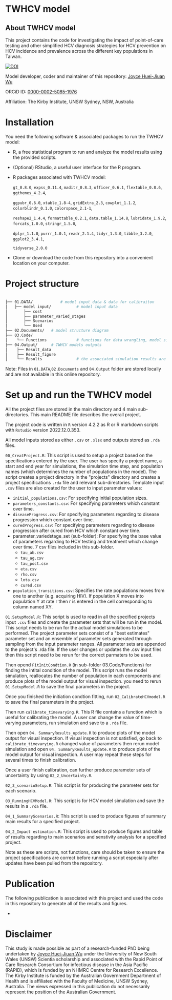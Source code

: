 # TWHCV model 
## About TWHCV model
This project contains the code for investigating the impact of point-of-care testing and other simplified HCV diagnosis strategies for HCV prevention on HCV incidence and prevalence across the different key populations in Taiwan. 

[![DOI](https://zenodo.org/badge/612906740.svg)](https://zenodo.org/badge/latestdoi/612906740)

Model developer, coder and maintainer of this repository: [Joyce Huei-Jiuan Wu](https://github.com/ninowwss)

ORCiD ID: [0000-0002-5085-1976](https://orcid.org/my-orcid?orcid=0000-0002-5085-1976)


Affiliation: The Kirby Institute, UNSW Sydney, NSW, Australia


# Installation
You need the following software & associated packages to run the TWHCV model:

* R, a free statistical program to run and analyze the model results using the provided scripts.
* (Optional) RStudio, a useful user interface for the R program.
* R packages associated with TWHCV model: 

    `gt_0.8.0`, `expss_0.11.4`, `maditr_0.8.3`, `officer_0.6.1`, `flextable_0.8.6`, `ggthemes_4.2.4`,
 
    `ggpubr_0.6.0`, `xtable_1.8-4`, `gridExtra_2.3`, `cowplot_1.1.2`, `colorblindr_0.1.0`, `colorspace_2.1-1`, 
 
    `reshape2_1.4.4`, `formattable_0.2.1`, `data.table_1.14.8`, `lubridate_1.9.2`, `forcats_1.0.0`, `stringr_1.5.0`,    
 
    `dplyr_1.1.0`, `purrr_1.0.1`, `readr_2.1.4`, `tidyr_1.3.0`, `tibble_3.2.0`, `ggplot2_3.4.1`,  
 
    `tidyverse_2.0.0`  
    
* Clone or download the code from this repository into a convenient location on your computer. 

# Project structure 
```bash

├── 01.DATA/            # model input data & data for calibraiton  
│   ├── model input/           # model input data
│       ├── cost
│       ├── parameter_varied_stages
│       ├── Scenarios           
│       └── Used 
├── 02.Documents/	# model structure diagram 
├── 03.Code/
│    └── Functions             # functions for data wrangling, model simulation and results generation(plots) 
├── 04.Output/		# TWHCV models outputs
│    ├── Result_data   
│    ├── Result_figure
│    └── Results               # the associated simulation results are stored as .rda files in this subfolder


```
Note: Files in `01.DATA`,`02.Documents` and `04.Output` folder are stored locally and are not available in this online repository.

# Set up and run the TWHCV model
All the project files are stored in the main directory and 4 main sub-directories. This main README file describes the overall project. 

The project code is written in `R` version 4.2.2 as R or R markdown scripts with `Rstudio` version 2022.12.0.353. 


All model inputs stored as either `.csv` or `.xlsx` and outputs stored as `.rda` files.



`00_CreatProject.R`: This script is used to setup a project based on the specifications entered by the user. 
The user has specify a project name, a start and end year for simulations, the simulation time step, and population names (which determines the number of populations in the model). 
The script creates a project directory in the "projects" directory and creates a project specifications `.rda` file and relevant sub-directories. 
Template input `.csv` files are also created for the user to input parameter values:
 * `initial_populations.csv`: For specifying initial population sizes.
 * `parameters_constants.csv`: For specifying parameters which constant over time.
 * `diseaseProgress.csv`: For specifying parameters regarding to disease progression which constant over time.
 * `curedProgress.csv`: For specifying parameters regarding to disease progression after cured from HCV which constant over time.
 * parameter_variedstage_set (sub-folder): For specifying the base value of parameters regarding to HCV testing and treatment which change over time.
    7 csv files included in this sub-folder. 
      *    `tau_ab.csv`
      *    `tau_ag.csv`
      *    `tau_poct.csv`
      *    `eta.csv`
      *    `rho.csv`
      *    `lota.csv`
      *    `cured.csv`
 * `population_transitions.csv`: Specifies the rate populations moves from one to another (e.g. acquiring HIV). 
    If population X moves into population Y at rate r then r is entered in the cell corresponding to column named XY.


`01.SetupModel.R`: This script is used to read in all the specified projects input `.csv` files and create the parameter sets that will be run in the model. 
  This script needs to be run for the actual model simulations to be performed. 
  The project parameter sets consist of a "best estimates" parameter set and an ensemble of parameter sets generated through sampling from the input parameter ranges. 
  All parameter sets are appended to the project's .rda file. 
  If the user changes or updates the .csv input files then this script need to be rerun for the correct parmaters to be used.
  
Then opend `FitInitCondtion.R` (in sub-folder 03.Code/Functions) for finding the intital condition of the model. 
  This script runs the model simulation, reallocates the number of population in each components and produce plots of the model output for visual inspection. 
 you need to rerun `01.SetupModel.R` to save the final parameters in the project.

Once you finished the initiation condtion fitting, run `02_CalibrateHCVmodel.R` to save the final parameters in the project. 

Then run `calibrate_timevarying.R`. This R file contains a function which is useful for calibrating the model. 
A user can change the value of time-varying parameters, run simulation and save to a `.rda` file. 


Then open `04. SummaryResults_update.R` to produce plots of the model output for visual inspection. 
If visual inspection is not satisfied, go back to `calibrate_timevarying.R` changed value of parameters then rerun model simulation and 
open `04. SummaryResults_update.R` to produce plots of the model output for visual inspection. A user may repeat these steps for several times to finish calibration.

Once a user finish calibration, can further produce parameter sets of uncertainty by using `02_2_Uncertainty.R`.  

`02_3_scenarioSetup.R`: This script is for producing the parameter sets for each scenario. 
 

`03_RunningHCVModel.R`: This script is for HCV model simulation and save the results in a `.rda` file. 

`04_1_SummaryScenarios.R`: This script is used to produce figures of summary main results for a specified project.

`04_2_Impact estimation.R`: This script is used to produce figures and table of results regarding to main scenarios and senstivity analysis for a specified project.

Note as these are scripts, not functions, care should be taken to ensure the project specifications are correct before running a script especially after updates have been pulled from the repository.






# Publication 
The following publication is associated with this project and used the code in this repository to generate all of the results and figures.

* 



# Disclaimer
This study is made possible as part of a research-funded PhD being undertaken by [Joyce Huei-Jiuan Wu](https://github.com/ninowwss) under the University of New South Wales (UNSW) Scientia scholarship and associated with the Rapid Point of Care Research Consortium for infectious disease in the Asia Pacific (RAPID), which is funded by an NHMRC Centre for Research Excellence.
The Kirby Institute is funded by the Australian Government Department of Health and is affiliated with the Faculty of Medicine, UNSW Sydney, Australia. 
The views expressed in this publication do not necessarily represent the position of the Australian Government.

